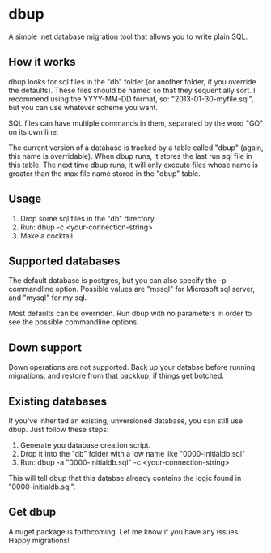 # dbup

A simple .net database migration tool that allows you to write plain SQL.

## How it works

dbup looks for sql files in the "db" folder (or another folder, if you override the defaults).  These files should be named so that they sequentially sort.  I recommend using the YYYY-MM-DD format, so: "2013-01-30-myfile.sql", but you can use whatever scheme you want.

SQL files can have multiple commands in them, separated by the word "GO" on its own line.

The current version of a database is tracked by a table called "dbup" (again, this name is overridable).  When dbup runs, it stores the last run sql file in this table.  The next time dbup runs, it will only execute files whose name is greater than the max file name stored in the "dbup" table.

## Usage

1. Drop some sql files in the "db" directory
2. Run: dbup -c &lt;your-connection-string&gt;
3. Make a cocktail.

## Supported databases

The default database is postgres, but you can also specify the -p commandline option.  Possible values are "mssql" for Microsoft sql server, and "mysql" for my sql.

Most defaults can be overriden. Run dbup with no parameters in order to see the possible commandline options.

## Down support

Down operations are not supported.  Back up your databse before running migrations, and restore from that backkup, if things get botched.

## Existing databases

If you've inherited an existing, unversioned database, you can still use dbup. Just follow these steps:

1. Generate you database creation script.
2. Drop it into the "db" folder with a low name like "0000-initialdb.sql"
3. Run: dbup -a "0000-initialdb.sql" -c &lt;your-connection-string&gt;

This will tell dbup that this databse already contains the logic found in "0000-initialdb.sql".

## Get dbup

A nuget package is forthcoming.  Let me know if you have any issues.  Happy migrations!
